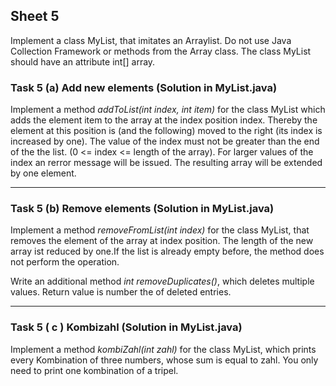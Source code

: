 ## Sheet 5

Implement a class MyList, that imitates an Arraylist. Do not use Java Collection Framework or methods from the Array class. The class MyList should have an attribute int[] array.

### Task 5 (a) Add new elements (Solution in MyList.java)

Implement a method *addToList(int index, int item)* for the class MyList which adds the element item to the array at the index position index. Thereby the element at this position is (and the following) moved to the right (its index is increased by one). The value of the index must not be greater than the end of the the list. (0 <= index <= length of the array). For larger values of the index an rerror message will be issued. The resulting array will be extended by one element.

_________________________________________________________________________________________________________________________
  

### Task 5 (b) Remove elements (Solution in MyList.java)

Implement a method *removeFromList(int index)* for the class MyList, that removes the element of the array at index position. The length of the new array ist reduced by one.If the list is already empty before, the method does not perform the operation.

Write an additional method *int removeDuplicates()*, which deletes multiple values. Return value is number the of deleted entries.

_________________________________________________________________________________________________________________________
  

### Task 5 ( c ) Kombizahl (Solution in MyList.java)

Implement a method *kombiZahl(int zahl)* for the class MyList, which prints every Kombination of three numbers, whose sum is equal to zahl. You only need to print one kombination of a tripel.